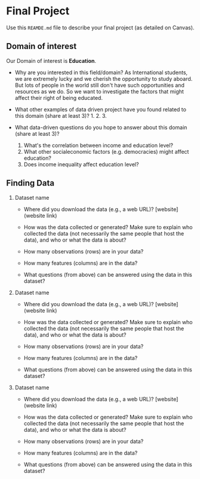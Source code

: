 # Final Project
Use this `REAMDE.md` file to describe your final project (as detailed on Canvas).

## Domain of interest
Our Domain of interest is **Education**. 

- Why are you interested in this field/domain?
As International students, we are extremely lucky and we cherish the opportunity to study aboard. But lots of people in the world still don't have such opportunities and resources as we do. So we want to investigate the factors that might affect their right of being educated.

- What other examples of data driven project have you found related to this domain (share at least 3)?
  1. 
  2. 
  3. 
- What data-driven questions do you hope to answer about this domain (share at least 3)?
  1. What's the correlation between income and education level?
  2. What other socialeconomic factors (e.g. democracies) might affect education?
  3. Does income inequality affect education level?

## Finding Data
1. Dataset name
    - Where did you download the data (e.g., a web URL)?
    [website](website link)
    - How was the data collected or generated? Make sure to explain who collected the data (not necessarily the same people that host the data), and who or what the data is about?
    
    - How many observations (rows) are in your data?
    
    - How many features (columns) are in the data?
    
    - What questions (from above) can be answered using the data in this dataset?
    
2. Dataset name
    - Where did you download the data (e.g., a web URL)?
    [website](website link)
    - How was the data collected or generated? Make sure to explain who collected the data (not necessarily the same people that host the data), and who or what the data is about?
    
    - How many observations (rows) are in your data?
    
    - How many features (columns) are in the data?
    
    - What questions (from above) can be answered using the data in this dataset?
    
3. Dataset name
    - Where did you download the data (e.g., a web URL)?
    [website](website link)
    - How was the data collected or generated? Make sure to explain who collected the data (not necessarily the same people that host the data), and who or what the data is about?
    
    - How many observations (rows) are in your data?
    
    - How many features (columns) are in the data?
    
    - What questions (from above) can be answered using the data in this dataset?
    
